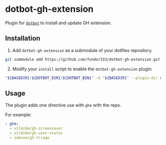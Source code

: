 # dotbot-gh-extension

Plugin for [`dotbot`](https://github.com/anishathalye/dotbot) to install and update GH extension.

## Installation

1. Add `dotbot-gh-extension` as a submodule of your dotfiles repository.

```bash
git submodule add https://github.com/fundor333/dotbot-gh-extension.git
```

2. Modify your `install` script to enable the `dotbot-gh-extension` plugin.

```bash
"${BASEDIR}/${DOTBOT_DIR}/${DOTBOT_BIN}" -d "${BASEDIR}" --plugin-dir dotbot-gh-extension -c "${CONFIG}" "${@}"
```

## Usage

The plugin adds one directive use with `ghe` with the repo. 

For example:



```yaml
- ghe:
  - vilmibm/gh-screensaver
  - vilmibm/gh-user-status
  - samcoe/gh-triage
```
